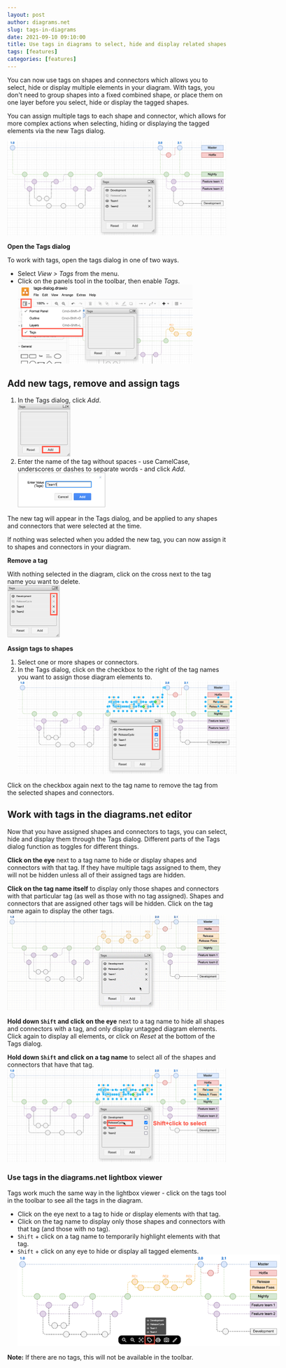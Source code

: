 ```yaml
---
layout: post
author: diagrams.net
slug: tags-in-diagrams
date: 2021-09-10 09:10:00
title: Use tags in diagrams to select, hide and display related shapes and connectors
tags: [features]
categories: [features]
---
```


You can now use tags on shapes and connectors which allows you to select, hide or display multiple elements in your diagram. With tags, you don't need to group shapes into a fixed combined shape, or place them on one layer before you select, hide or display the tagged shapes. 

You can assign multiple tags to each shape and connector, which allows for more complex actions when selecting, hiding or displaying the tagged elements via the new Tags dialog.

<img src="/assets/img/blog/tags-dialog.png" style="width=100%;max-width:500px;height:auto;" alt="Tags on shapes and connectors in diagrams allow you to quickly select, hide or display related shapes without them needing to be grouped or on a single layer">

**Open the Tags dialog**

To work with tags, open the tags dialog in one of two ways.
* Select _View > Tags_ from the menu. 
* Click on the panels tool in the toolbar, then enable _Tags_.
<br /><img src="/assets/img/blog/tags-dialog-view.png" style="width=100%;max-width:400px;height:auto;" alt="Click on the panels tool in the toolbar and enable the Tags dialog">

## Add new tags, remove and assign tags

1. In the Tags dialog, click _Add_.
<br /><img src="/assets/img/blog/tags-dialog-add.png" style="width=100%;max-width:120px;height:auto;" alt="Add a new tag in the Tags dialog in diagrams.net">
2. Enter the name of the tag without spaces - use CamelCase, underscores or dashes to separate words - and click _Add_.
<br /><img src="/assets/img/blog/tags-dialog-add-new-tag.png" style="width=100%;max-width:200px;height:auto;" alt="Add a new tag name">

The new tag will appear in the Tags dialog, and be applied to any shapes and connectors that were selected at the time.

If nothing was selected when you added the new tag, you can now assign it to shapes and connectors in your diagram.

**Remove a tag**

With nothing selected in the diagram, click on the cross next to the tag name you want to delete. 
<br /><img src="/assets/img/blog/tags-dialog-delete-tags.png" style="width=100%;max-width:120px;height:auto;" alt="With nothing selected in your diagram, click on the cross next to the tag name you want to delete in the Tags dialog">

**Assign tags to shapes**

1. Select one or more shapes or connectors.
2. In the Tags dialog, click on the checkbox to the right of the tag names you want to assign those diagram elements to.
<br /><img src="/assets/img/blog/tags-dialog-assign-tags.png" style="width=100%;max-width:500px;height:auto;" alt="Select shapes, then assign tags by enabling the checkboxes to the right of the tag names">

Click on the checkbox again next to the tag name to remove the tag from the selected shapes and connectors. 

## Work with tags in the diagrams.net editor

Now that you have assigned shapes and connectors to tags, you can select, hide and display them through the Tags dialog. Different parts of the Tags dialog function as toggles for different things.

**Click on the eye** next to a tag name to hide or display shapes and connectors with that tag. If they have multiple tags assigned to them, they will not be hidden unless all of their assigned tags are hidden.

**Click on the tag name itself** to display only those shapes and connectors with that particular tag (as well as those with no tag assigned). Shapes and connectors that are assigned other tags will be hidden. Click on the tag name again to display the other tags.
<br /><img src="/assets/img/blog/tags-dialog-click.gif" style="width=100%;max-width:500px;height:auto;" alt="Click on the tag names or the eye to display or hide shapes and connectors with those or other tags">

**Hold down ``Shift`` and click on the eye** next to a tag name to hide all shapes and connectors with a tag, and only display untagged diagram elements. Click again to display all elements, or click on _Reset_ at the bottom of the Tags dialog.

**Hold down ``Shift`` and click on a tag name** to select all of the shapes and connectors that have that tag. 
<br /><img src="/assets/img/blog/tags-dialog-shift-click-tag-name.png" style="width=100%;max-width:500px;height:auto;" alt="Shift+Click on the tag name to select all of the shapes and connectors with that tag">

### Use tags in the diagrams.net lightbox viewer

Tags work much the same way in the lightbox viewer - click on the tags tool in the toolbar to see all the tags in the diagram.

* Click on the eye next to a tag to hide or display elements with that tag. 
* Click on the tag name to display only those shapes and connectors with that tag (and those with no tag).
* ``Shift`` + click on a tag name to temporarily highlight elements with that tag.
* ``Shift`` + click on any eye to hide or display all tagged elements.
<br /><img src="/assets/img/blog/lightbox-tags.png" style="width=100%;max-width:600px;height:auto;" alt="Use the tags tool in the diagrams.net lightbox viewer to view and highlight elements with specific tags">

**Note:** If there are no tags, this will not be available in the toolbar.